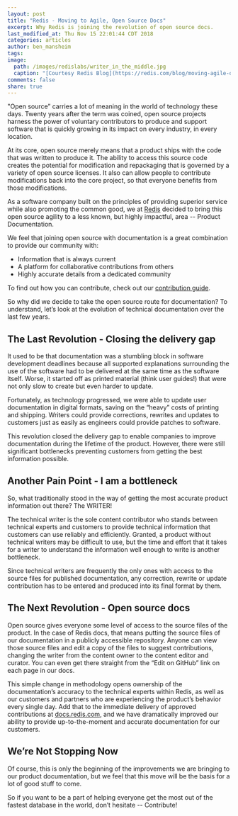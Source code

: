 ```yaml
---
layout: post
title: "Redis - Moving to Agile, Open Source Docs"
excerpt: Why Redis is joining the revolution of open source docs.
last_modified_at: Thu Nov 15 22:01:44 CDT 2018
categories: articles
author: ben_mansheim
tags: 
image:
  path: /images/redislabs/writer_in_the_middle.jpg
  caption: "[Courtesy Redis Blog](https://redis.com/blog/moving-agile-open-source-docs/)"
comments: false
share: true
---
```

"Open source” carries a lot of meaning in the world of technology these days. Twenty years after the term was coined, open source projects harness the power of voluntary contributors to produce and support software that is quickly growing in its impact on every industry, in every location.

At its core, open source merely means that a product ships with the code that was written to produce it. The ability to access this source code creates the potential for modification and repackaging that is governed by a variety of open source licenses. It also can allow people to contribute modifications back into the core project, so that everyone benefits from those modifications.

As a software company built on the principles of providing superior service while also promoting the common good, we at [Redis](https://www.redis.com) decided to bring this open source agility to a less known, but highly impactful, area -- Product Documentation.

We feel that joining open source with documentation is a great combination to provide our community with:

* Information that is always current
* A platform for collaborative contributions from others
* Highly accurate details from a dedicated community

To find out how you can contribute, check out our [contribution guide](https://docs.redis.com/latest/contribution-guide/).

So why did we decide to take the open source route for documentation? To understand, let’s look at the evolution of technical documentation over the last few years.

## The Last Revolution - Closing the delivery gap

It used to be that documentation was a stumbling block in software development deadlines because all supported explanations surrounding the use of the software had to be delivered at the same time as the software itself. Worse, it started off as printed material (think user guides!) that were not only slow to create but even harder to update.

Fortunately, as technology progressed, we were able to update user documentation in digital formats, saving on the “heavy” costs of printing and shipping. Writers could provide corrections, rewrites and updates to customers just as easily as engineers could provide patches to software.

This revolution closed the delivery gap to enable companies to improve documentation during the lifetime of the product. However, there were still significant bottlenecks preventing customers from getting the best information possible.

## Another Pain Point - I am a bottleneck

So, what traditionally stood in the way of getting the most accurate product information out there? The WRITER!

The technical writer is the sole content contributor who stands between technical experts and customers to provide technical information that customers can use reliably and efficiently. Granted, a product without technical writers may be difficult to use, but the time and effort that it takes for a writer to understand the information well enough to write is another bottleneck.

Since technical writers are frequently the only ones with access to the source files for published documentation, any correction, rewrite or update contribution has to be entered and produced into its final format by them.

## The Next Revolution - Open source docs

Open source gives everyone some level of access to the source files of the product. In the case of Redis docs, that means putting the source files of our documentation in a publicly accessible repository. Anyone can view those source files and edit a copy of the files to suggest contributions, changing the writer from the content owner to the content editor and curator. You can even get there straight from the “Edit on GitHub” link on each page in our docs.

This simple change in methodology opens ownership of the documentation’s accuracy to the technical experts within Redis, as well as our customers and partners who are experiencing the product’s behavior every single day. Add that to the immediate delivery of approved contributions at [docs.redis.com](https://docs.redis.com), and we have dramatically improved our ability to provide up-to-the-moment and accurate documentation for our customers.

## We’re Not Stopping Now

Of course, this is only the beginning of the improvements we are bringing to our product documentation, but we feel that this move will be the basis for a lot of good stuff to come.

So if you want to be a part of helping everyone get the most out of the fastest database in the world, don’t hesitate -- Contribute!
